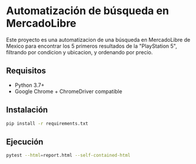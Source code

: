 # Automatización de búsqueda en MercadoLibre

Este proyecto es una  automatizacion de  una búsqueda en MercadoLibre de Mexico para encontrar los  5 primeros  resultados de la "PlayStation 5", filtrando por condicion y ubicacion, y ordenando por precio.

## Requisitos

- Python 3.7+
- Google Chrome + ChromeDriver compatible

## Instalación

```bash
pip install -r requirements.txt
```

## Ejecución

```bash
pytest --html=report.html --self-contained-html
```

